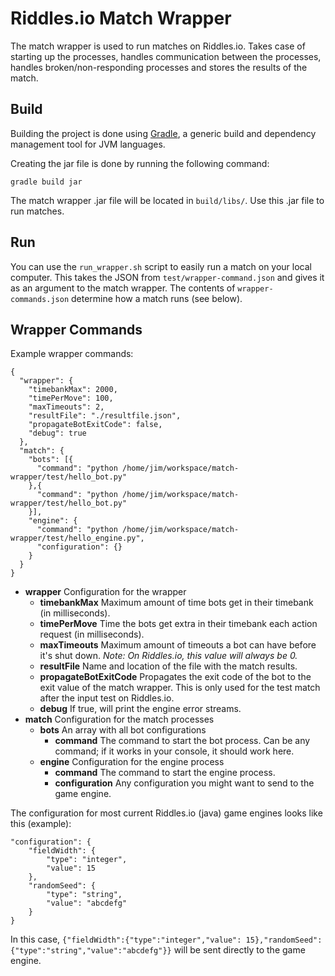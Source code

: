 # Riddles.io Match Wrapper

The match wrapper is used to run matches on Riddles.io. Takes case of starting
up the processes, handles communication between the processes, handles broken/non-responding
processes and stores the results of the match.

## Build

Building the project is done using [Gradle](http://gradle.org/), a
generic build and dependency management tool for JVM languages.

Creating the jar file is done by running the following command:

```
gradle build jar
```

The match wrapper .jar file will be located in `build/libs/`. Use this .jar file to run matches.

## Run

You can use the `run_wrapper.sh` script to easily run a match on your local computer.
This takes the JSON from `test/wrapper-command.json` and gives it as an argument to
the match wrapper. The contents of `wrapper-commands.json` determine how a match
runs (see below).

## Wrapper Commands

Example wrapper commands:

````
{
  "wrapper": {
    "timebankMax": 2000,
    "timePerMove": 100,
    "maxTimeouts": 2,
    "resultFile": "./resultfile.json",
    "propagateBotExitCode": false,
    "debug": true
  },
  "match": {
    "bots": [{
      "command": "python /home/jim/workspace/match-wrapper/test/hello_bot.py"
    },{
      "command": "python /home/jim/workspace/match-wrapper/test/hello_bot.py"
    }],
    "engine": {
      "command": "python /home/jim/workspace/match-wrapper/test/hello_engine.py",
      "configuration": {}
    }
  }
}
````

- **wrapper** Configuration for the wrapper
  - **timebankMax** Maximum amount of time bots get in their timebank (in milliseconds).
  - **timePerMove** Time the bots get extra in their timebank each action request (in milliseconds).
  - **maxTimeouts** Maximum amount of timeouts a bot can have before it's shut down. *Note: On Riddles.io, this value will always be 0.*
  - **resultFile** Name and location of the file with the match results.
  - **propagateBotExitCode** Propagates the exit code of the bot to the exit value of the match wrapper. This is only used for the test match after the input test on Riddles.io.
  - **debug** If true, will print the engine error streams.
- **match** Configuration for the match processes
  - **bots** An array with all bot configurations
    - **command** The command to start the bot process. Can be any command; if it works in your console, it should work here.
  - **engine** Configuration for the engine process
    - **command** The command to start the engine process.
    - **configuration** Any configuration you might want to send to the game engine.
    
The configuration for most current Riddles.io (java) game engines looks like this (example):

````
"configuration": {
    "fieldWidth": {
        "type": "integer",
        "value": 15
    },
    "randomSeed": {
        "type": "string",
        "value": "abcdefg"
    }
}
````
In this case, `{"fieldWidth":{"type":"integer","value": 15},"randomSeed":{"type":"string","value":"abcdefg"}}`
will be sent directly to the game engine.